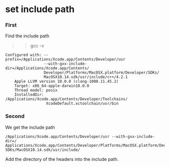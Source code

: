 # set include path

### First

Find the include path

>> gcc -v

```	
Configured with: --prefix=/Applications/Xcode.app/Contents/Developer/usr 
				 --with-gxx-include-dir=/Applications/Xcode.app/Contents/
				 Developer/Platforms/MacOSX.platform/Developer/SDKs/
				 MacOSX10.14.sdk/usr/include/c++/4.2.1
	Apple LLVM version 10.0.0 (clang-1000.11.45.2)
	Target: x86_64-apple-darwin18.0.0
	Thread model: posix
	InstalledDir: /Applications/Xcode.app/Contents/Developer/Toolchains/
				  XcodeDefault.xctoolchain/usr/bin
```

### Second

We get the include path

```
/Applications/Xcode.app/Contents/Developer/usr --with-gxx-include-dir=/
Applications/Xcode.app/Contents/Developer/Platforms/MacOSX.platform/Developer/
SDKs/MacOSX10.14.sdk/usr/include/
```

Add the directory of the headers into the include path.
